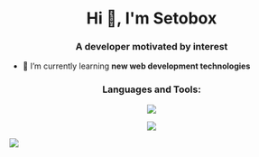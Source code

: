 <h1 align="center">Hi 👋, I'm Setobox</h1>

<h3 align="center">A developer motivated by interest</h3>

- 🌱 I’m currently learning **new web development technologies**

<h3 align="center">Languages and Tools:</h3>

<p align="center">
  <img src="https://skillicons.dev/icons?i=js,ts,vue,nuxtjs,nodejs,vite,webpack,tailwind,express,mongodb,git,linux&perline=6" />
</p>

<p align="center">
  <img src="https://streak-stats.demolab.com?user=setobox&theme=vue-dark&hide_border=true&card_width=485&hide_current_streak=true&hide_longest_streak=true">
</p>

<!-- useless tracking stuff -->

![](https://hit.yhype.me/github/profile?user_id=83793448)
